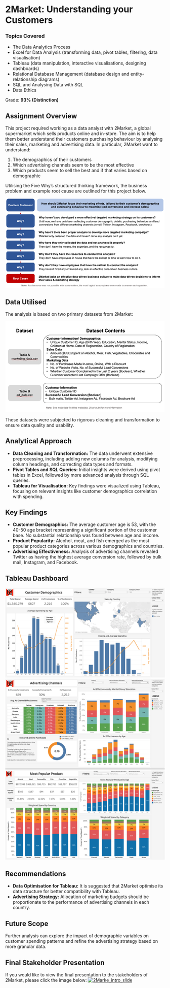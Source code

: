 <h1>2Market: Understanding your Customers</h1>
  <h3> Topics Covered</h3>
  
  * The Data Analytics Process
  * Excel for Data Analysis (transforming data, pivot tables, filtering, data visualisation)
  * Tableau (data manipulation, interactive visualisations, designing dashboards)
  * Relational Database Management (database design and entity-relationship diagrams)
  * SQL and Analysing Data with SQL
  * Data Ethics

Grade: __93% (Distinction)__

<h2>Assignment Overview</h2> 
  <p>
  This project required working as a data analyst with 2Market, a global supermarket which sells products online and in-store. The aim is to help them better understand their customers purchasing behaviour by analysing their sales, marketing and advertising data. In particular, 2Market want to understand:
    
1. The demographics of their customers
2. Which advertising channels seem to be the most effective
3. Which products seem to sell the best and if that varies based on demographic

Utilising the Five Why’s structured thinking framework, the business problem and example root cause are outlined for this project below. 

![Image](Figures/2Market_problem_statement.png)

<h2>Data Utilised</h2>
<p>The analysis is based on two primary datasets from 2Market:</p>

![Image](Figures/2Market_data.png)

<p>These datasets were subjected to rigorous cleaning and transformation to ensure data quality and usability.</p>

## Analytical Approach
- **Data Cleaning and Transformation:** The data underwent extensive preprocessing, including adding new columns for analysis, modifying column headings, and correcting data types and formats.
- **Pivot Tables and SQL Queries:** Initial insights were derived using pivot tables in Excel, followed by more advanced analysis through SQL queries.
- **Tableau for Visualisation:** Key findings were visualized using Tableau, focusing on relevant insights like customer demographics correlation with spending.

## Key Findings
- **Customer Demographics:** The average customer age is 53, with the 40-50 age bracket representing a significant portion of the customer base. No substantial relationship was found between age and income.
- **Product Popularity:** Alcohol, meat, and fish emerged as the most popular product categories across various demographics and countries.
- **Advertising Effectiveness:** Analysis of advertising channels revealed Twitter as having the highest average conversion rate, followed by bulk mail, Instagram, and Facebook.

## Tableau Dashboard

![Image](Figures/dashboard1.png)
![Image](Figures/dashboard2.png)
![Image](Figures/dashboard3.png)

## Recommendations

- **Data Optimisation for Tableau:** It is suggested that 2Market optimise its data structure for better compatibility with Tableau.
- **Advertising Strategy:** Allocation of marketing budgets should be proportionate to the performance of advertising channels in each country.

## Future Scope
Further analysis can explore the impact of demographic variables on customer spending patterns and refine the advertising strategy based on more granular data.

<h2>Final Stakeholder Presentation</h2> 

If you would like to view the final presentation to the stakeholders of 2Market, please click the image below: 
[![2Marke_intro_slide](https://github.com/The-Ryan-Lin/Ryan_Lin_DA101_Assignment/blob/main/Figures/intro_2Market.png)](https://drive.google.com/file/d/10rIX3Q-Mf7AZNEOZj3gSkGzJsqzyE4So/view?usp=drive_link)


